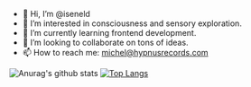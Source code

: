 - 👋 Hi, I’m @iseneld
- 👀 I’m interested in consciousness and sensory exploration.
- 🌱 I’m currently learning frontend development.
- 💞️ I’m looking to collaborate on tons of ideas.
- 📫 How to reach me: michel@hypnusrecords.com

<!---
iseneld/iseneld is a ✨ special ✨ repository because its `README.md` (this file) appears on your GitHub profile.
You can click the Preview link to take a look at your changes.
--->

![Anurag's github stats](https://github-readme-stats.vercel.app/api?username=iseneld)
[![Top Langs](https://github-readme-stats.vercel.app/api/top-langs/?username=iseneld)](https://github.com/iseneld/github-readme-stats)

